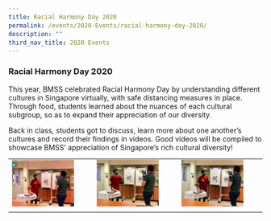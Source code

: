```yaml
---
title: Racial Harmony Day 2020
permalink: /events/2020-Events/racial-harmony-day-2020/
description: ""
third_nav_title: 2020 Events
---
```

### Racial Harmony Day 2020 

This year, BMSS celebrated Racial Harmony Day by understanding different cultures in Singapore virtually, with safe distancing measures in place. Through food, students learned about the nuances of each cultural subgroup, so as to expand their appreciation of our diversity.

Back in class, students got to discuss, learn more about one another’s cultures and record their findings in videos. Good videos will be compiled to showcase BMSS’ appreciation of Singapore’s rich cultural diversity!

|  |  |  |
|---|---|---|
| <img src="/images/rhd1.png" style="width:80%"> | <img src="/images/rhd2.png" style="width:80%"> | <img src="/images/rhd3.png" style="width:80%"> |
|  |  |  |